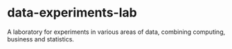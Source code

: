 # data-experiments-lab
A laboratory for experiments in various areas of data, combining computing, business and statistics.
